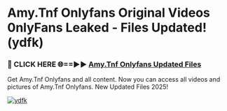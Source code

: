 # Amy.Tnf Onlyfans Original Videos 0nlyFans Leaked - Files Updated! (ydfk)

<h3>🔴 CLICK HERE 🌐==►► <a href="https://tinyurl.com/ehrbuxhb" rel="nofollow">Amy.Tnf Onlyfans Updated Files</a></h3>

Get Amy.Tnf Onlyfans and all content. Now you can access all videos and pictures of Amy.Tnf Onlyfans. New Updated Files 2025!

[![ydfk](https://i.imgur.com/lVYEuWS.gif)](https://tinyurl.com/ehrbuxhb)
